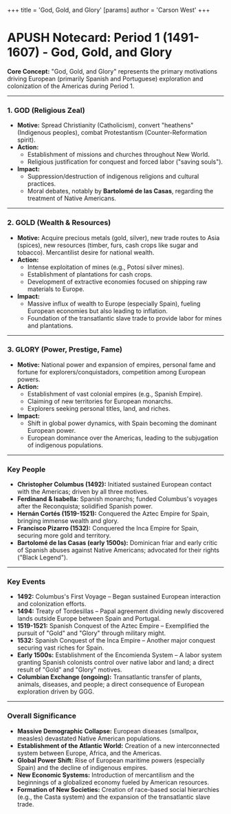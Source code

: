 +++
 title = 'God, Gold, and Glory'
[params]
	author = 'Carson West'
+++
# APUSH Notecard: Period 1 (1491-1607) - God, Gold, and Glory

**Core Concept:** "God, Gold, and Glory" represents the primary motivations driving European (primarily Spanish and Portuguese) exploration and colonization of the Americas during Period 1.

---

### **1. GOD (Religious Zeal)**

*   **Motive:** Spread Christianity (Catholicism), convert "heathens" (Indigenous peoples), combat Protestantism (Counter-Reformation spirit).
*   **Action:**
    *   Establishment of missions and churches throughout New World.
    *   Religious justification for conquest and forced labor ("saving souls").
*   **Impact:**
    *   Suppression/destruction of indigenous religions and cultural practices.
    *   Moral debates, notably by **Bartolomé de las Casas**, regarding the treatment of Native Americans.

---

### **2. GOLD (Wealth & Resources)**

*   **Motive:** Acquire precious metals (gold, silver), new trade routes to Asia (spices), new resources (timber, furs, cash crops like sugar and tobacco). Mercantilist desire for national wealth.
*   **Action:**
    *   Intense exploitation of mines (e.g., Potosí silver mines).
    *   Establishment of plantations for cash crops.
    *   Development of extractive economies focused on shipping raw materials to Europe.
*   **Impact:**
    *   Massive influx of wealth to Europe (especially Spain), fueling European economies but also leading to inflation.
    *   Foundation of the transatlantic slave trade to provide labor for mines and plantations.

---

### **3. GLORY (Power, Prestige, Fame)**

*   **Motive:** National power and expansion of empires, personal fame and fortune for explorers/conquistadors, competition among European powers.
*   **Action:**
    *   Establishment of vast colonial empires (e.g., Spanish Empire).
    *   Claiming of new territories for European monarchs.
    *   Explorers seeking personal titles, land, and riches.
*   **Impact:**
    *   Shift in global power dynamics, with Spain becoming the dominant European power.
    *   European dominance over the Americas, leading to the subjugation of indigenous populations.

---

### **Key People**

*   **Christopher Columbus (1492):** Initiated sustained European contact with the Americas; driven by all three motives.
*   **Ferdinand & Isabella:** Spanish monarchs; funded Columbus's voyages after the Reconquista; solidified Spanish power.
*   **Hernán Cortés (1519-1521):** Conquered the Aztec Empire for Spain, bringing immense wealth and glory.
*   **Francisco Pizarro (1532):** Conquered the Inca Empire for Spain, securing more gold and territory.
*   **Bartolomé de las Casas (early 1500s):** Dominican friar and early critic of Spanish abuses against Native Americans; advocated for their rights ("Black Legend").

---

### **Key Events**

*   **1492:** Columbus's First Voyage – Began sustained European interaction and colonization efforts.
*   **1494:** Treaty of Tordesillas – Papal agreement dividing newly discovered lands outside Europe between Spain and Portugal.
*   **1519-1521:** Spanish Conquest of the Aztec Empire – Exemplified the pursuit of "Gold" and "Glory" through military might.
*   **1532:** Spanish Conquest of the Inca Empire – Another major conquest securing vast riches for Spain.
*   **Early 1500s:** Establishment of the Encomienda System – A labor system granting Spanish colonists control over native labor and land; a direct result of "Gold" and "Glory" motives.
*   **Columbian Exchange (ongoing):** Transatlantic transfer of plants, animals, diseases, and people; a direct consequence of European exploration driven by GGG.

---

### **Overall Significance**

*   **Massive Demographic Collapse:** European diseases (smallpox, measles) devastated Native American populations.
*   **Establishment of the Atlantic World:** Creation of a new interconnected system between Europe, Africa, and the Americas.
*   **Global Power Shift:** Rise of European maritime powers (especially Spain) and the decline of indigenous empires.
*   **New Economic Systems:** Introduction of mercantilism and the beginnings of a globalized economy fueled by American resources.
*   **Formation of New Societies:** Creation of race-based social hierarchies (e.g., the Casta system) and the expansion of the transatlantic slave trade.